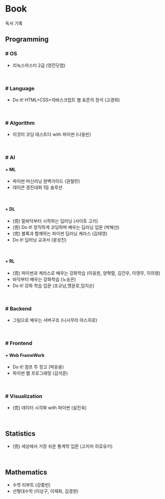 # Book 
독서 기록

## Programming
### # OS
- 리눅스마스터 2급 (영진닷컴)
<br>

### # Language
- Do it! HTML+CSS+자바스크립트 웹 표준의 정석 (고경희)
<br>

### # Algorithm
- 이것이 코딩 테스트다 with 파이썬 (나동빈)
<br>

### # AI
#### + ML
- 파이썬 머신러닝 완벽가이드 (권철민)
- 데이콘 경진대회 1등 솔루션
<br>

#### + DL
- (完) 밑바닥부터 시작하는 딥러닝 (사이토 고키)
- (完) Do it! 정직하게 코딩하며 배우는 딥러닝 입문 (박해선)
- (完) 블록과 함께하는 파이썬 딥러닝 케라스 (김태영)
- Do it! 딥러닝 교과서 (윤성진)
<br>

#### + RL
- (完) 파이썬과 케라스로 배우는 강화학습 (이웅원, 양혁렬, 김건우, 이영무, 이의령)
- 바닥부터 배우는 강화학습 (노승은)
- Do it! 강화 학습 입문 (조규남,맹윤호,임지순)
<br>

### # Backend
- 그림으로 배우는 서버구조 (니시무라 야스히로)
<br>
  
### # Frontend
#### + Web FrameWork
- Do it! 점프 투 장고 (박응용)
- 파이썬 웹 프로그래밍 (김석훈)
<br>

### # Visualization
- (完) 데이터 시각화 with 파이썬 (설진욱)
<br>

## Statistics
- (完) 세상에서 가장 쉬운 통계학 입문 (고지마 히로유키)
<br>

## Mathematics
- 수학 리부트 (강중빈)
- 선형대수학 (이상구, 이재화, 김경원)
<br>